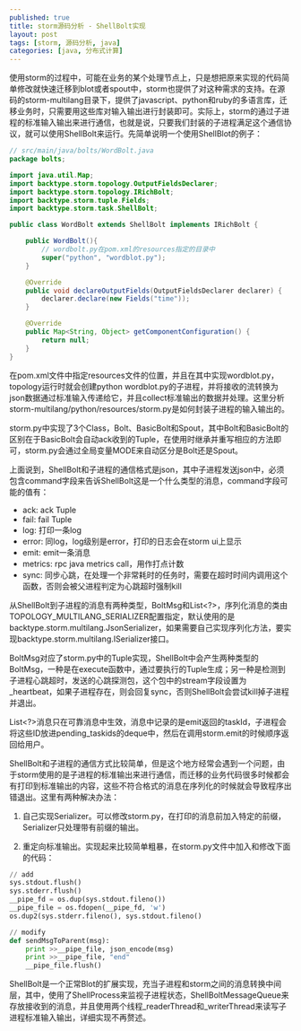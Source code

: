 ```yaml
---
published: true
title: storm源码分析 - ShellBolt实现
layout: post
tags: [storm, 源码分析, java]
categories: [java, 分布式计算]
---
```


使用storm的过程中，可能在业务的某个处理节点上，只是想把原来实现的代码简单修改就快速迁移到blot或者spout中，storm也提供了对这种需求的支持。在源码的storm-multilang目录下，提供了javascript、python和ruby的多语言库，迁移业务时，只需要用这些库对输入输出进行封装即可。实际上，storm的通过子进程的标准输入输出来进行通信，也就是说，只要我们封装的子进程满足这个通信协议，就可以使用ShellBolt来运行。先简单说明一个使用ShellBlot的例子：

```java
// src/main/java/bolts/WordBolt.java
package bolts;

import java.util.Map;
import backtype.storm.topology.OutputFieldsDeclarer;
import backtype.storm.topology.IRichBolt;
import backtype.storm.tuple.Fields;
import backtype.storm.task.ShellBolt;

public class WordBolt extends ShellBolt implements IRichBolt {

    public WordBolt(){
        // wordbolt.py在pom.xml的resources指定的目录中
        super("python", "wordblot.py");
    }

    @Override
    public void declareOutputFields(OutputFieldsDeclarer declarer) {
        declarer.declare(new Fields("time"));
    }

    @Override
    public Map<String, Object> getComponentConfiguration() {
        return null;
    }
}
```

在pom.xml文件中指定resources文件的位置，并且在其中实现wordblot.py，topology运行时就会创建python wordblot.py的子进程，并将接收的流转换为json数据通过标准输入传递给它，并且collect标准输出的数据并处理。这里分析storm-multilang/python/resources/storm.py是如何封装子进程的输入输出的。

storm.py中实现了3个Class，Bolt、BasicBolt和Spout，其中Bolt和BasicBolt的区别在于BasicBolt会自动ack收到的Tuple，在使用时继承并重写相应的方法即可，storm.py会通过全局变量MODE来自动区分是Bolt还是Spout。

上面说到，ShellBolt和子进程的通信格式是json，其中子进程发送json中，必须包含command字段来告诉ShellBolt这是一个什么类型的消息，command字段可能的值有：

* ack: ack Tuple
* fail: fail Tuple
* log: 打印一条log
* error: 同log，log级别是error，打印的日志会在storm ui上显示
* emit: emit一条消息
* metrics: rpc java metrics call，用作打点计数
* sync: 同步心跳，在处理一个非常耗时的任务时，需要在超时时间内调用这个函数，否则会被父进程判定为心跳超时强制kill

从ShellBolt到子进程的消息有两种类型，BoltMsg和List<?>，序列化消息的类由TOPOLOGY_MULTILANG_SERIALIZER配置指定，默认使用的是backtype.storm.multilang.JsonSerializer，如果需要自己实现序列化方法，要实现backtype.storm.multilang.ISerializer接口。

BoltMsg对应了storm.py中的Tuple实现，ShellBolt中会产生两种类型的BoltMsg，一种是在execute函数中，通过要执行的Tuple生成；另一种是检测到子进程心跳超时，发送的心跳探测包，这个包中的stream字段设置为_heartbeat，如果子进程存在，则会回复sync，否则ShellBolt会尝试kill掉子进程并退出。

List<?>消息只在可靠消息中生效，消息中记录的是emit返回的taskId，子进程会将这些ID放进pending_taskids的deque中，然后在调用storm.emit的时候顺序返回给用户。

ShellBolt和子进程的通信方式比较简单，但是这个地方经常会遇到一个问题，由于storm使用的是子进程的标准输出来进行通信，而迁移的业务代码很多时候都会有打印到标准输出的内容，这些不符合格式的消息在序列化的时候就会导致程序出错退出。这里有两种解决办法：

1. 自己实现Serializer。可以修改storm.py，在打印的消息前加入特定的前缀，Serializer只处理带有前缀的输出。

2. 重定向标准输出。实现起来比较简单粗暴，在storm.py文件中加入和修改下面的代码：

```python
// add
sys.stdout.flush()
sys.stderr.flush()
__pipe_fd = os.dup(sys.stdout.fileno())
__pipe_file = os.fdopen(__pipe_fd, 'w')
os.dup2(sys.stderr.fileno(), sys.stdout.fileno()

// modify
def sendMsgToParent(msg):
    print >>__pipe_file, json_encode(msg)
    print >>__pipe_file, "end"
    __pipe_file.flush()
```

ShellBolt是一个正常Blot的扩展实现，充当子进程和storm之间的消息转换中间层，其中，使用了ShellProcess来监视子进程状态，ShellBoltMessageQueue来存放接收到的消息，并且使用两个线程_readerThread和_writerThread来读写子进程标准输入输出，详细实现不再赘述。
